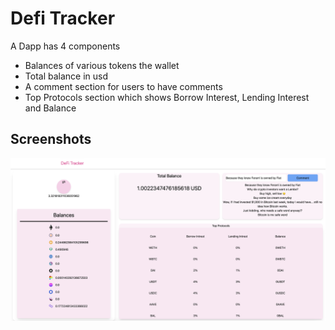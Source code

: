 
# Defi Tracker

A Dapp has 4 components
- Balances of various tokens the wallet
- Total balance in usd
- A comment section for users to have comments
- Top Protocols section which shows Borrow Interest, Lending Interest and Balance

## Screenshots

![App Screenshot](images/MicrosoftTeams-image.png)

